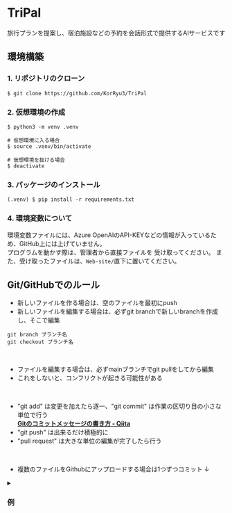 # TriPal
旅行プランを提案し、宿泊施設などの予約を会話形式で提供するAIサービスです


## 環境構築
### 1. リポジトリのクローン
```
$ git clone https://github.com/KorRyu3/TriPal
```

### 2. 仮想環境の作成
```
$ python3 -m venv .venv

# 仮想環境に入る場合
$ source .venv/bin/activate

# 仮想環境を抜ける場合
$ deactivate
```

### 3. パッケージのインストール
```
(.venv) $ pip install -r requirements.txt
```

### 4. 環境変数について
環境変数ファイルには、Azure OpenAIのAPI-KEYなどの情報が入っているため、GitHub上には上げていません。  
プログラムを動かす際は、管理者から直接ファイルを
受け取ってください。
また、受け取ったファイルは、`Web-site/`直下に置いてください。

## Git/GitHubでのルール


- 新しいファイルを作る場合は、空のファイルを最初にpush
- 新しいファイルを編集する場合は、必ずgit branchで新しいbranchを作成し、そこで編集<br>
```
git branch ブランチ名
git checkout ブランチ名
```
<br>


- ファイルを編集する場合は、必ずmainブランチでgit pullをしてから編集
- これをしないと、コンフリクトが起きる可能性がある  
<br>


- "git add" は変更を加えたら逐一、"git commit" は作業の区切り目の小さな単位で行う  
[**Gitのコミットメッセージの書き方 - Qiita**](https://qiita.com/itosho/items/9565c6ad2ffc24c09364#%E9%80%9A%E5%B8%B8%E7%89%88)  
- "git push" は出来るだけ積極的に
- "pull request" は大きな単位の編集が完了したら行う  
<br>

- 複数のファイルをGithubにアップロードする場合は1つずつコミット
 ↓
 
<details><summary><h3>例</h3></summary>
hoge.pyとhoge.htmlを編集し、両方commitしたい場合

#### hoge.py
```
git add hoge.py
git commit -m "hoge.pyについてのコメント"
git push
```  

#### hoge.html
```
git add hoge.html  
git commit -m "hoge.htmlについてのコメント"  
git push
```
</details>
